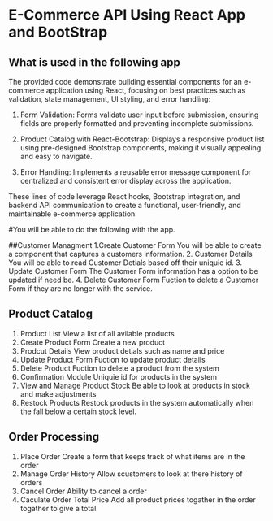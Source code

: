 # E-Commerce API Using React App and BootStrap

## What is used in the following app

The provided code demonstrate building essential components for an e-commerce application using React, focusing on best practices such as validation, state management, UI styling, and error handling:

1. Form Validation: Forms validate user input before submission, ensuring fields are properly formatted and preventing incomplete submissions.

2. Product Catalog with React-Bootstrap: Displays a responsive product list using pre-designed Bootstrap components, making it visually appealing and easy to navigate.

3. Error Handling: Implements a reusable error message component for centralized and consistent error display across the application.

These lines of code leverage React hooks, Bootstrap integration, and backend API communication to create a functional, user-friendly, and maintainable e-commerce application.

#You will be able to do the following with the app.

##Customer Managment
1.Create Customer Form
  You will be able to create a component that captures a customers information.
2. Customer Details
  You will be able to read Customer Detials based off their uniquie id.
3. Update Customer Form
  The Customer Form information has a option to be updated if need be.
4. Delete Customer Form
  Fuction to delete a Customer Form if they are no longer with the service.

## Product Catalog
1. Product List
  View a list of all avilable products
2. Create Product Form
  Create a new product 
3. Prodcut Details
   View product detials such as name and price
4. Update Product Form
  Fuction to update product details
5. Delete Product
  Fuction to delete a product from the system
6. Confirmation Module
   Uniquie id for products in the system
7. View and Manage Product Stock
  Be able to look at products in stock and make adjustments
8. Restock Products
   Restock products in the system automatically when the fall below a certain stock level.

## Order Processing
1. Place Order 
   Create a form that keeps track of what items are in the order
2. Manage Order History
  Allow scustomers to look at there history of orders
3. Cancel Order
  Ability to cancel a order
4. Caculate Order Total Price 
  Add all product prices togather in the order togather to give a total

 
